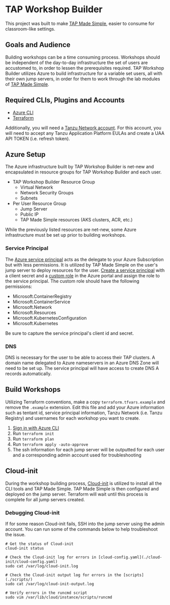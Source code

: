 # TAP Workshop Builder

This project was built to make [TAP Made Simple](https://github.com/pvtl-pre/tap-made-simple/), easier to consume for classroom-like settings.

## Goals and Audience

Building workshops can be a time consuming process. Workshops should be independent of the day-to-day infrastructure the set of users are accustomed to, in order to lessen the prerequisites required. TAP Workshop Builder utilizes Azure to build infrastructure for a variable set users, all with their own jump servers, in order for them to work through the lab modules of [TAP Made Simple](https://github.com/pvtl-pre/tap-made-simple/).

## Required CLIs, Plugins and Accounts

- [Azure CLI](https://docs.microsoft.com/en-us/cli/azure/install-azure-cli)
- [Terraform](https://www.terraform.io/)

Additionally, you will need a [Tanzu Network account](https://network.tanzu.vmware.com/). For this account, you will need to accept any Tanzu Application Platform EULAs and create a UAA API TOKEN (i.e. refresh token).

## Azure Setup

The Azure infrastructure built by TAP Workshop Builder is net-new and encapsulated in resource groups for TAP Workshop Builder and each user.

- TAP Workshop Builder Resource Group
  - Virtual Network
  - Network Security Groups
  - Subnets
- Per User Resource Group
  - Jump Server
  - Public IP
  - TAP Made Simple resources (AKS clusters, ACR, etc.)

While the previously listed resources are net-new, some Azure infrastructure must be set up prior to building workshops.

### Service Principal

The [Azure service principal](https://learn.microsoft.com/en-us/azure/active-directory/develop/app-objects-and-service-principals) acts as the delegate to your Azure Subscription but with less permissions. It is utilized by TAP Made Simple on the user's jump server to deploy resources for the user. [Create a service principal](https://learn.microsoft.com/en-us/azure/active-directory/develop/howto-create-service-principal-portal) with a client secret and a [custom role](https://learn.microsoft.com/en-us/azure/role-based-access-control/custom-roles-portal) in the Azure portal and assign the role to the service principal. The custom role should have the following permissions:

- Microsoft.ContainerRegistry
- Microsoft.ContainerService
- Microsoft.Network
- Microsoft.Resources
- Microsoft.KubernetesConfiguration
- Microsoft.Kubernetes

Be sure to capture the service principal's client id and secret.

### DNS

DNS is necessary for the user to be able to access their TAP clusters. A domain name delegated to Azure nameservers in an Azure DNS Zone will need to be set up. The service principal will have access to create DNS A records automatically.

## Build Workshops

Utilizing Terraform conventions, make a copy `terraform.tfvars.example` and remove the `.example` extension. Edit this file and add your Azure information such as tentant id, service principal information, Tanzu Network (i.e. Tanzu Registry) and usernames for each workshop you want to create.

1. [Sign in with Azure CLI](https://docs.microsoft.com/en-us/cli/azure/authenticate-azure-cli)
1. Run `terraform init`
1. Run `terraform plan`
1. Run `terraform apply -auto-approve`
1. The ssh information for each jump server will be outputted for each user and a corresponding admin account used for troubleshooting

## Cloud-init

During the workshop building process, [Cloud-init](https://cloudinit.readthedocs.io/) is utilized to install all the CLI tools and TAP Made Simple. TAP Made Simple is then configured and deployed on the jump server. Terraform will wait until this process is complete for all jump servers created.

### Debugging Cloud-init

If for some reason Cloud-init fails, SSH into the jump server using the admin account. You can run some of the commands below to help troubleshoot the issue.

```console
# Get the status of Cloud-init
cloud-init status

# Check the Cloud-init log for errors in [cloud-config.yaml](./cloud-init/cloud-config.yaml)
sudo cat /var/log/cloud-init.log

# Check the Cloud-init output log for errors in the [scripts](./scripts/)
sudo cat /var/log/cloud-init-output.log

# Verify errors in the runcmd script
sudo vim /var/lib/cloud/instance/scripts/runcmd
```
